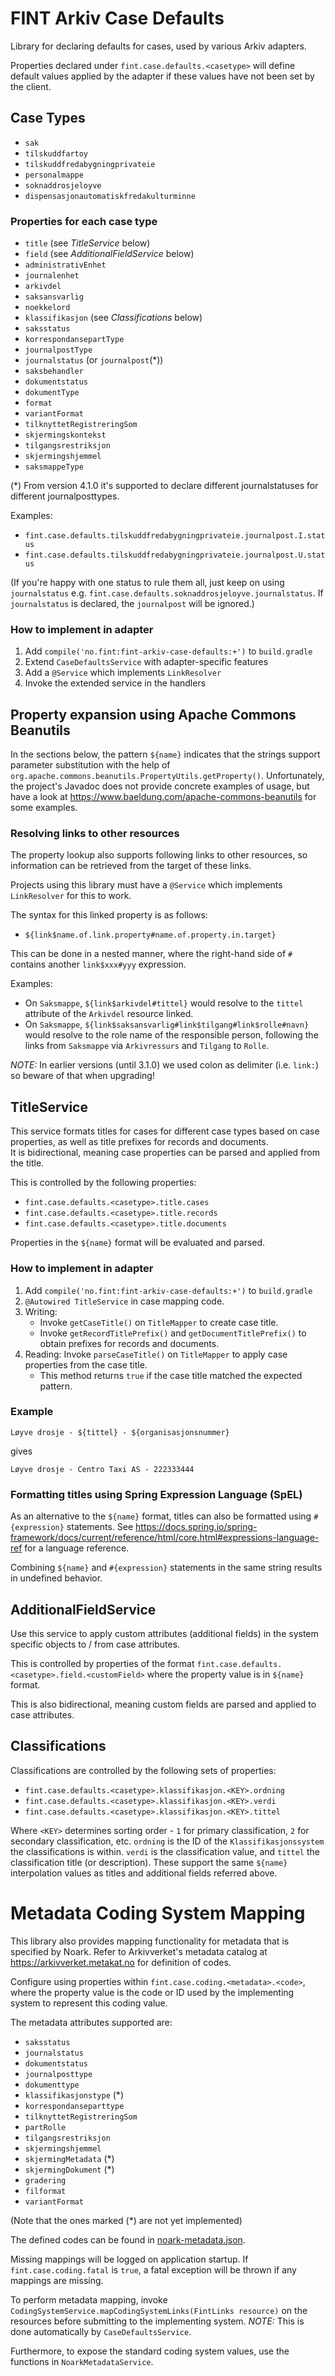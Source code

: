 # FINT Arkiv Case Defaults

Library for declaring defaults for cases, used by various Arkiv adapters.

Properties declared under `fint.case.defaults.<casetype>` will define default values
applied by the adapter if these values have not been set by the client.

## Case Types

- `sak`
- `tilskuddfartoy`
- `tilskuddfredabygningprivateie`
- `personalmappe`
- `soknaddrosjeloyve`
- `dispensasjonautomatiskfredakulturminne`

### Properties for each case type

- `title` (see _TitleService_ below)
- `field` (see _AdditionalFieldService_ below)
- `administrativEnhet`
- `journalenhet`
- `arkivdel`
- `saksansvarlig`
- `noekkelord`
- `klassifikasjon` (see _Classifications_ below)
- `saksstatus`
- `korrespondansepartType`
- `journalpostType`
- `journalstatus` (or `journalpost`(*))
- `saksbehandler`
- `dokumentstatus`
- `dokumentType`
- `format`
- `variantFormat`
- `tilknyttetRegistreringSom`
- `skjermingskontekst`
- `tilgangsrestriksjon`
- `skjermingshjemmel`
- `saksmappeType`

(*) From version 4.1.0 it's supported to declare different journalstatuses for different journalposttypes.

Examples:
- `fint.case.defaults.tilskuddfredabygningprivateie.journalpost.I.status`
- `fint.case.defaults.tilskuddfredabygningprivateie.journalpost.U.status`

(If you're happy with one status to rule them all, just keep on using `journalstatus` e.g.
`fint.case.defaults.soknaddrosjeloyve.journalstatus`. If `journalstatus` is declared, the `journalpost` will be ignored.)

### How to implement in adapter

1. Add `compile('no.fint:fint-arkiv-case-defaults:+')` to `build.gradle`
2. Extend `CaseDefaultsService` with adapter-specific features
3. Add a `@Service` which implements `LinkResolver`
4. Invoke the extended service in the handlers

## Property expansion using Apache Commons Beanutils

In the sections below, the pattern `${name}` indicates that the strings support parameter substitution with the help
of `org.apache.commons.beanutils.PropertyUtils.getProperty()`.  Unfortunately, the project's Javadoc does not provide
concrete examples of usage, but have a look at https://www.baeldung.com/apache-commons-beanutils for some examples.

### Resolving links to other resources

The property lookup also supports following links to other resources, so information can be retrieved from the target
of these links.

Projects using this library must have a `@Service` which implements `LinkResolver` for this to work.

The syntax for this linked property is as follows:

- `${link$name.of.link.property#name.of.property.in.target}`

This can be done in a nested manner, where the right-hand side of `#` contains another `link$xxx#yyy` expression.

Examples:
- On `Saksmappe`, `${link$arkivdel#tittel}` would resolve to the `tittel` attribute of the `Arkivdel` resource linked.
- On `Saksmappe`, `${link$saksansvarlig#link$tilgang#link$rolle#navn}` would resolve to the role name of the responsible
  person, following the links from `Saksmappe` via `Arkivressurs` and `Tilgang` to `Rolle`.

*NOTE:* In earlier versions (until 3.1.0) we used colon as delimiter (i.e. `link:`) so beware of that when upgrading!

## TitleService

This service formats titles for cases for different case types based on case properties, as well as title prefixes
for records and documents.  
It is bidirectional, meaning case properties can be parsed and applied from the title.

This is controlled by the following properties:
- `fint.case.defaults.<casetype>.title.cases`
- `fint.case.defaults.<casetype>.title.records`
- `fint.case.defaults.<casetype>.title.documents`
 
Properties in the `${name}` format will be evaluated and parsed.

### How to implement in adapter

1. Add `compile('no.fint:fint-arkiv-case-defaults:+')` to `build.gradle`
2. `@Autowired TitleService` in case mapping code.
3. Writing: 
   - Invoke `getCaseTitle()` on `TitleMapper` to create case title.
   - Invoke `getRecordTitlePrefix()` and `getDocumentTitlePrefix()` to obtain prefixes for records and documents. 
4. Reading: Invoke `parseCaseTitle()` on `TitleMapper` to apply case properties from the case title.
   - This method returns `true` if the case title matched the expected pattern.

### Example
`Løyve drosje - ${tittel} - ${organisasjonsnummer}`

gives

`Løyve drosje - Centro Taxi AS - 222333444`

### Formatting titles using Spring Expression Language (SpEL)

As an alternative to the `${name}` format, titles can also be formatted using `#{expression}` statements.
See https://docs.spring.io/spring-framework/docs/current/reference/html/core.html#expressions-language-ref for
a language reference.

Combining `${name}` and `#{expression}` statements in the same string results in undefined behavior.

## AdditionalFieldService

Use this service to apply custom attributes (additional fields) in the system specific objects
to / from case attributes.

This is controlled by properties of the format `fint.case.defaults.<casetype>.field.<customField>` where
the property value is in `${name}` format.  

This is also bidirectional, meaning custom fields are parsed and applied to case attributes.

## Classifications

Classifications are controlled by the following sets of properties:

- `fint.case.defaults.<casetype>.klassifikasjon.<KEY>.ordning`
- `fint.case.defaults.<casetype>.klassifikasjon.<KEY>.verdi`
- `fint.case.defaults.<casetype>.klassifikasjon.<KEY>.tittel`

Where `<KEY>` determines sorting order - `1` for primary classification, `2` for secondary classification, etc.
`ordning` is the ID of the `Klassifikasjonssystem` the classifications is within. 
`verdi` is the classification value, and `tittel` the classification title (or description).  These support the same
`${name}` interpolation values as titles and additional fields referred above.

# Metadata Coding System Mapping

This library also provides mapping functionality for metadata that is specified by Noark.  Refer to Arkivverket's 
metadata catalog at https://arkivverket.metakat.no for definition of codes. 

Configure using properties within `fint.case.coding.<metadata>.<code>`, where the property value is the code or ID used
by the implementing system to represent this coding value.

The metadata attributes supported are:

- `saksstatus`
- `journalstatus`
- `dokumentstatus`
- `journalposttype`
- `dokumenttype`
- `klassifikasjonstype` (*)
- `korrespondanseparttype`
- `tilknyttetRegistreringSom`
- `partRolle`
- `tilgangsrestriksjon`
- `skjermingshjemmel`
- `skjermingMetadata` (*)
- `skjermingDokument` (*)
- `gradering`
- `filformat`
- `variantFormat`

(Note that the ones marked (*) are not yet implemented)

The defined codes can be found in [noark-metadata.json](src/main/resources/noark-metadata.json).

Missing mappings will be logged on application startup.  If `fint.case.coding.fatal` is `true`, a fatal exception will 
be thrown if any mappings are missing.

To perform metadata mapping, invoke `CodingSystemService.mapCodingSystemLinks(FintLinks resource)` on the resources
before submitting to the implementing system.
*NOTE:* This is done automatically by `CaseDefaultsService`.

Furthermore, to expose the standard coding system values, use the functions in `NoarkMetadataService`.

